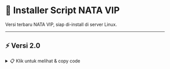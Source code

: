 # 🚀 Installer Script NATA VIP

Versi terbaru NATA VIP, siap di-install di server Linux.

---

## ⚡ Versi 2.0

<details>
<summary>📋 Klik untuk melihat & copy code</summary>

```bash
wget https://raw.githubusercontent.com/STRATEGE38/vip/refs/heads/main/install.sh && chmod +x install.sh && ./install.sh
